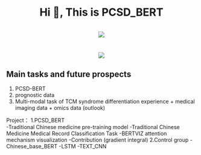 <h1 align="center">Hi 👋, This is PCSD_BERT<br><br> <img src="https://komarev.com/ghpvc/?username=wangzaimieyoutou&style=for-the-badge"></h1>
<h1 align="center"><image src="https://img.shields.io/badge/modle-PCSD_BERT-blue">

## Main tasks and future prospects
1. PCSD-BERT
2. prognostic data
3. Multi-modal task of TCM syndrome differentiation experience + medical imaging data + omics data (outlook)

Project：
1.PCSD_BERT   
  -Traditional Chinese medicine pre-training model
  -Traditional Chinese Medicine Medical Record Classification Task
   -BERTVIZ attention mechanism visualization
   -Contribution (gradient integral)
2.Control group
  -Chinese_base_BERT
  -LSTM
  -TEXT_CNN

